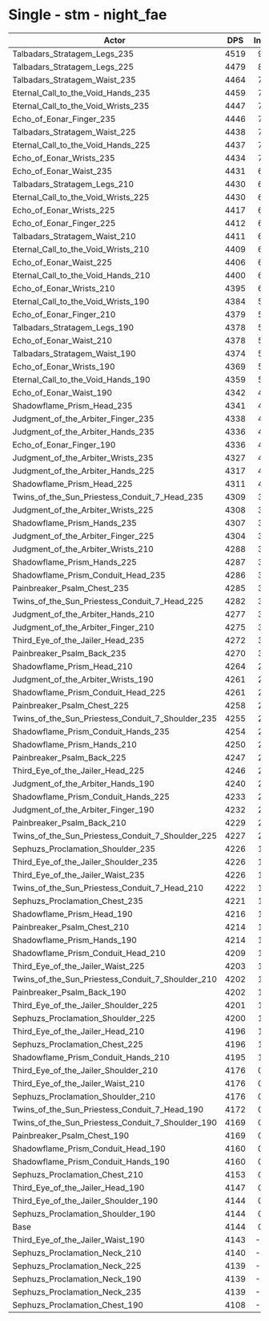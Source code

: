 # Single - stm - night_fae
| Actor | DPS | Increase |
|---|:---:|:---:|
|Talbadars_Stratagem_Legs_235|4519|9.06%|
|Talbadars_Stratagem_Legs_225|4479|8.09%|
|Talbadars_Stratagem_Waist_235|4464|7.74%|
|Eternal_Call_to_the_Void_Hands_235|4459|7.61%|
|Eternal_Call_to_the_Void_Wrists_235|4447|7.32%|
|Echo_of_Eonar_Finger_235|4446|7.30%|
|Talbadars_Stratagem_Waist_225|4438|7.10%|
|Eternal_Call_to_the_Void_Hands_225|4437|7.09%|
|Echo_of_Eonar_Wrists_235|4434|7.01%|
|Echo_of_Eonar_Waist_235|4431|6.93%|
|Talbadars_Stratagem_Legs_210|4430|6.92%|
|Eternal_Call_to_the_Void_Wrists_225|4430|6.90%|
|Echo_of_Eonar_Wrists_225|4417|6.59%|
|Echo_of_Eonar_Finger_225|4412|6.47%|
|Talbadars_Stratagem_Waist_210|4411|6.44%|
|Eternal_Call_to_the_Void_Wrists_210|4409|6.41%|
|Echo_of_Eonar_Waist_225|4406|6.33%|
|Eternal_Call_to_the_Void_Hands_210|4400|6.19%|
|Echo_of_Eonar_Wrists_210|4395|6.06%|
|Eternal_Call_to_the_Void_Wrists_190|4384|5.79%|
|Echo_of_Eonar_Finger_210|4379|5.68%|
|Talbadars_Stratagem_Legs_190|4378|5.65%|
|Echo_of_Eonar_Waist_210|4378|5.65%|
|Talbadars_Stratagem_Waist_190|4374|5.56%|
|Echo_of_Eonar_Wrists_190|4369|5.43%|
|Eternal_Call_to_the_Void_Hands_190|4359|5.19%|
|Echo_of_Eonar_Waist_190|4342|4.79%|
|Shadowflame_Prism_Head_235|4341|4.75%|
|Judgment_of_the_Arbiter_Finger_235|4338|4.69%|
|Judgment_of_the_Arbiter_Hands_235|4336|4.65%|
|Echo_of_Eonar_Finger_190|4336|4.64%|
|Judgment_of_the_Arbiter_Wrists_235|4327|4.43%|
|Judgment_of_the_Arbiter_Hands_225|4317|4.17%|
|Shadowflame_Prism_Head_225|4311|4.03%|
|Twins_of_the_Sun_Priestess_Conduit_7_Head_235|4309|3.98%|
|Judgment_of_the_Arbiter_Wrists_225|4308|3.96%|
|Shadowflame_Prism_Hands_235|4307|3.93%|
|Judgment_of_the_Arbiter_Finger_225|4304|3.88%|
|Judgment_of_the_Arbiter_Wrists_210|4288|3.49%|
|Shadowflame_Prism_Hands_225|4287|3.46%|
|Shadowflame_Prism_Conduit_Head_235|4286|3.45%|
|Painbreaker_Psalm_Chest_235|4285|3.41%|
|Twins_of_the_Sun_Priestess_Conduit_7_Head_225|4282|3.35%|
|Judgment_of_the_Arbiter_Hands_210|4277|3.21%|
|Judgment_of_the_Arbiter_Finger_210|4275|3.16%|
|Third_Eye_of_the_Jailer_Head_235|4272|3.10%|
|Painbreaker_Psalm_Back_235|4270|3.06%|
|Shadowflame_Prism_Head_210|4264|2.90%|
|Judgment_of_the_Arbiter_Wrists_190|4261|2.84%|
|Shadowflame_Prism_Conduit_Head_225|4261|2.83%|
|Painbreaker_Psalm_Chest_225|4258|2.76%|
|Twins_of_the_Sun_Priestess_Conduit_7_Shoulder_235|4255|2.70%|
|Shadowflame_Prism_Conduit_Hands_235|4254|2.66%|
|Shadowflame_Prism_Hands_210|4250|2.56%|
|Painbreaker_Psalm_Back_225|4247|2.49%|
|Third_Eye_of_the_Jailer_Head_225|4246|2.48%|
|Judgment_of_the_Arbiter_Hands_190|4240|2.32%|
|Shadowflame_Prism_Conduit_Hands_225|4233|2.17%|
|Judgment_of_the_Arbiter_Finger_190|4232|2.13%|
|Painbreaker_Psalm_Back_210|4229|2.05%|
|Twins_of_the_Sun_Priestess_Conduit_7_Shoulder_225|4227|2.01%|
|Sephuzs_Proclamation_Shoulder_235|4226|1.99%|
|Third_Eye_of_the_Jailer_Shoulder_235|4226|1.99%|
|Third_Eye_of_the_Jailer_Waist_235|4226|1.98%|
|Twins_of_the_Sun_Priestess_Conduit_7_Head_210|4222|1.89%|
|Sephuzs_Proclamation_Chest_235|4221|1.88%|
|Shadowflame_Prism_Head_190|4216|1.75%|
|Painbreaker_Psalm_Chest_210|4214|1.71%|
|Shadowflame_Prism_Hands_190|4214|1.70%|
|Shadowflame_Prism_Conduit_Head_210|4209|1.59%|
|Third_Eye_of_the_Jailer_Waist_225|4203|1.42%|
|Twins_of_the_Sun_Priestess_Conduit_7_Shoulder_210|4202|1.41%|
|Painbreaker_Psalm_Back_190|4202|1.41%|
|Third_Eye_of_the_Jailer_Shoulder_225|4201|1.39%|
|Sephuzs_Proclamation_Shoulder_225|4200|1.36%|
|Third_Eye_of_the_Jailer_Head_210|4196|1.27%|
|Sephuzs_Proclamation_Chest_225|4196|1.25%|
|Shadowflame_Prism_Conduit_Hands_210|4195|1.24%|
|Third_Eye_of_the_Jailer_Shoulder_210|4176|0.78%|
|Third_Eye_of_the_Jailer_Waist_210|4176|0.77%|
|Sephuzs_Proclamation_Shoulder_210|4176|0.77%|
|Twins_of_the_Sun_Priestess_Conduit_7_Head_190|4172|0.67%|
|Twins_of_the_Sun_Priestess_Conduit_7_Shoulder_190|4169|0.61%|
|Painbreaker_Psalm_Chest_190|4169|0.61%|
|Shadowflame_Prism_Conduit_Head_190|4160|0.40%|
|Shadowflame_Prism_Conduit_Hands_190|4160|0.39%|
|Sephuzs_Proclamation_Chest_210|4153|0.22%|
|Third_Eye_of_the_Jailer_Head_190|4147|0.08%|
|Third_Eye_of_the_Jailer_Shoulder_190|4144|0.01%|
|Sephuzs_Proclamation_Shoulder_190|4144|0.00%|
|Base|4144|0.00%|
|Third_Eye_of_the_Jailer_Waist_190|4143|-0.01%|
|Sephuzs_Proclamation_Neck_210|4140|-0.09%|
|Sephuzs_Proclamation_Neck_225|4139|-0.10%|
|Sephuzs_Proclamation_Neck_190|4139|-0.11%|
|Sephuzs_Proclamation_Neck_235|4139|-0.12%|
|Sephuzs_Proclamation_Chest_190|4108|-0.87%|
